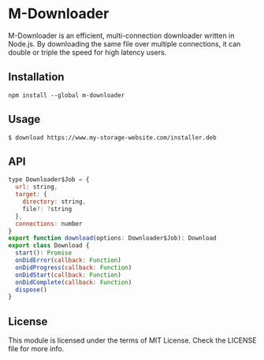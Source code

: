# M-Downloader

M-Downloader is an efficient, multi-connection downloader written in Node.js. By downloading the same file over multiple connections, it can double or triple the speed for high latency users.

## Installation

```
npm install --global m-downloader
```

## Usage

```
$ download https://www.my-storage-website.com/installer.deb
```
## API

```js
type Downloader$Job = {
  url: string,
  target: {
    directory: string,
    file?: ?string
  },
  connections: number
}
export function download(options: Downloader$Job): Download
export class Download {
  start(): Promise
  onDidError(callback: Function)
  onDidProgress(callback: Function)
  onDidStart(callback: Function)
  onDidComplete(callback: Function)
  dispose()
}
```

## License
This module is licensed under the terms of MIT License. Check the LICENSE file for more info.
